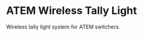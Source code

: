 ATEM Wireless Tally Light
=========================

Wireless tally light system for ATEM switchers.